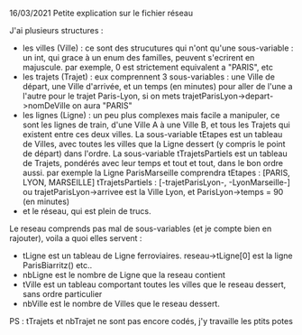16/03/2021
Petite explication sur le fichier réseau

J'ai plusieurs structures :
  - les villes (Ville) : ce sont des strucutures qui n'ont qu'une sous-variable : un int, qui grace à un enum des familles, peuvent s'ecrirent en majuscule. par exemple, 
  0 est strictement equivalent a "PARIS", etc
  - les trajets (Trajet) : eux comprennent 3 sous-variables : une Ville de départ, une Ville d'arrivée, et un temps (en minutes) pour aller de l'une a l'autre
  pour le trajet Paris-Lyon, si on mets trajetParisLyon->depart->nomDeVille on aura "PARIS"
  - les lignes (Ligne) : un peu plus complexes mais facile a manipuler, ce sont les lignes de train, d'une Ville A à une Ville B, et tous les Trajets qui existent entre
  ces deux villes. La sous-variable tEtapes est un tableau de Villes, avec toutes les villes que la Ligne dessert (y compris le point de départ) dans l'ordre. La sous-variable 
  tTrajetsPartiels est un tableau de Trajets, pondérés avec leur temps et tout et tout, dans le bon ordre aussi. 
  par exemple la Ligne ParisMarseille comprendra
  tEtapes : [PARIS, LYON, MARSEILLE]
  tTrajetsPartiels : [-trajetParisLyon-, -LyonMarseille-] ou trajetParisLyon->arrivee est la Ville Lyon, et ParisLyon->temps = 90 (en minutes)
  - et le réseau, qui est plein de trucs.

Le reseau comprends pas mal de sous-variables (et je compte bien en rajouter), voila a quoi elles servent :
  - tLigne est un tableau de Ligne ferroviaires. reseau->tLigne[0] est la ligne ParisBiarritz() etc..
  - nbLigne est le nombre de Ligne que la reseau contient
  - tVille est un tableau comportant toutes les villes que le reseau dessert, sans ordre particulier
  - nbVille est le nombre de Villes que le reseau dessert.
  
 PS : tTrajets et nbTrajet ne sont pas encore codés, j'y travaille les ptits potes
 
